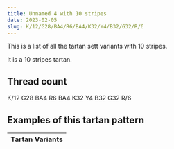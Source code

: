```yaml
---
title: Unnamed 4 with 10 stripes
date: 2023-02-05
slug: K/12/G28/BA4/R6/BA4/K32/Y4/B32/G32/R/6
---
```

This is a list of all the tartan sett variants with 10 stripes.

It is a 10 stripes tartan.


## Thread count
K/12 G28 BA4 R6 BA4 K32 Y4 B32 G32 R/6

## Examples of this tartan pattern

| Tartan Variants |
|---------------|

